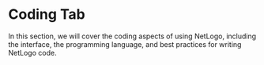 # Coding Tab

In this section, we will cover the coding aspects of using NetLogo, including the interface, the programming language, and best practices for writing NetLogo code.
